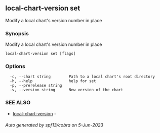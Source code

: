 ## local-chart-version set

Modify a local chart's version number in place

### Synopsis

Modify a local chart's version number in place

```
local-chart-version set [flags]
```

### Options

```
  -c, --chart string        Path to a local chart's root directory
  -h, --help                help for set
  -p, --prerelease string   
  -v, --version string      New version of the chart
```

### SEE ALSO

* [local-chart-version](local-chart-version.md)	 - 

###### Auto generated by spf13/cobra on 5-Jun-2023
